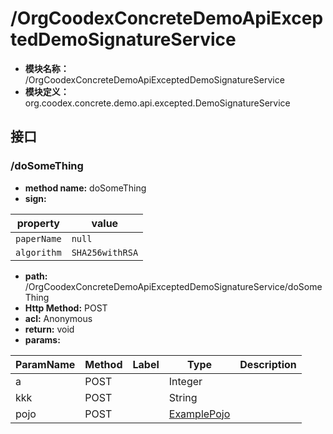 # /OrgCoodexConcreteDemoApiExceptedDemoSignatureService

* **模块名称：** /OrgCoodexConcreteDemoApiExceptedDemoSignatureService
* **模块定义：** org.coodex.concrete.demo.api.excepted.DemoSignatureService




## 接口
### <span id="m1">/doSomeThing</span>




* **method name:** doSomeThing
* **sign:** 

| property | value |
| ---- | --- |
| `paperName` | `null`|
 | `algorithm` | `SHA256withRSA`|
 
* **path:** /OrgCoodexConcreteDemoApiExceptedDemoSignatureService/doSomeThing
* **Http Method:** POST
* **acl:** Anonymous
* **return:** void
* **params:** 

| ParamName | Method | Label | Type                  | Description |
| --------- | -- | ---- | --------------------- | ------------ |
| a | POST |  | Integer | 　 |
| kkk | POST |  | String | 　 |
| pojo | POST |  | [ExamplePojo](../pojos/org.coodex.concrete.demo.pojo.ExamplePojo.md) | 　 |



